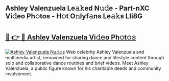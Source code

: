 ## Ashley Valenzuela Le𝚊𝚔ed N𝚞𝚍e - Part-nXC Vi𝚍eo Ph𝚘tos - H𝚘t O𝚗lyf𝚊ns Le𝚊𝚔s LIi8G

# <h2><a href="http://hf34xd.feru.top/?c=Ashley+Valenzuela">🔗 👉 🔴 Ashley Valenzuela Vi𝚍𝚎o Ph𝚘t𝚘𝚜</a></h2>

[![Ashley Valenzuela Nu𝚍𝚎s](https://i.imgur.com/0TWrTi3.gif)](http://hf34xd.feru.top/?c=Ashley+Valenzuela)
Web celebrity Ashley Valenzuela and multimedia artist, renowned for sharing dance and lifestyle content through solo and collaborative dance routines and brief videos. Meet Ashley Valenzuela, a public figure known for his charitable deeds and community involvement. 
